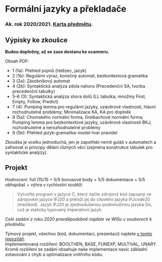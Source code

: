 # Formální jazyky a překladače
### Ak. rok 2020/2021. [Karta předmětu](https://www.fit.vut.cz/study/course/13981/.cs).

## Výpisky ke zkoušce
**Budou doplněny, až se zase dostanu ke scanneru.**

Obsah PDF:
- 1 (1a): Přehled pojmů (řetězec, jazyk)
- 2 (1b): Regulární výraz, konečný automat, bezkontextová gramatika
- 3 (2a): Zásobníkový automat
- 4 (2b): Syntaktická analýza zdola nahoru (Precedenční SA, tvorba precedenční tabulky)
- 5–6 (3): Syntaktická analýza shora dolů (LL tabulka; množiny First, Empty, Follow, Predict)
- 7 (4): Pumping lemma pro regulární jazyky, uzávěrové vlastnosti, hlavní rozhodnutelné problémy; Minimalizace KA, KA pro doplněk
- 8 (5a): Chomského normální forma, Greibachové normální forma; Pumping lemma pro bezkontextové jazyky, uzávěrové vlastnosti BKJ, rozhodnutelné a nerozhodnutelné problémy
- 9 (5b): Přehled jazyk-gramatika-model-tvar pravidel

Zkouška je vcelku jednoduchá, jen je zapotřebí nemít guláš v automatech a zafixovat si principy dělání různých věcí (zejména konstrukce tabulek pro syntaktické analýzy).

## Projekt
Hodnocení: full (15/15 + 5/5 bonusové body + 5/5 dokumentace + 5/5 obhajoba) + výhra v rychlostní soutěži

> Vytvořte program v jazyce C, který načte zdrojový kód zapsaný ve zdrojovém jazyce IFJ20 a přeloží jej do cílového jazyka IFJcode20 (mezikód). Jazyk IFJ20 je zjednodušenou podmnožinou jazyka Go, což je staticky typovaný imperativní jazyk.

_Celé zadání z roku 2020 pravděpodobně najdete ve WISu v souborech k předmětu._

Týmový projekt, všechno (kód, dokumentaci, prezentaci) najdete [v tomto repozitáři](https://github.com/Adda0/ifj20-go-compiler). \
Implementovaná rozšíření: BOOLTHEN, BASE, FUNEXP, MULTIVAL, UNARY. \
Kromě rozšíření ze zadání obsahuje naše implementace navíc základní zotavování z chyb a optimalizace vnitřního kódu.